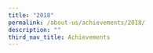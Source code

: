```yaml
---
title: "2018"
permalink: /about-us/achievements/2018/
description: ""
third_nav_title: Achievements
---
```

